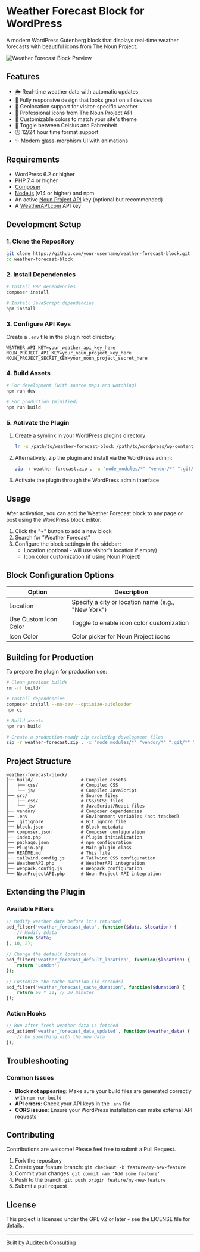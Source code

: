 # Weather Forecast Block for WordPress

A modern WordPress Gutenberg block that displays real-time weather forecasts with beautiful icons from The Noun Project.

![Weather Forecast Block Preview](screenshot.png)

## Features

- 🌦️ Real-time weather data with automatic updates
- 📱 Fully responsive design that looks great on all devices
- 🔄 Geolocation support for visitor-specific weather
- 🎨 Professional icons from The Noun Project API
- 🌈 Customizable colors to match your site's theme
- 🔄 Toggle between Celsius and Fahrenheit
- 🕒 12/24 hour time format support
- ✨ Modern glass-morphism UI with animations

## Requirements

- WordPress 6.2 or higher
- PHP 7.4 or higher
- [Composer](https://getcomposer.org/)
- [Node.js](https://nodejs.org/) (v14 or higher) and npm
- An active [Noun Project API](https://api.thenounproject.com/) key (optional but recommended)
- A [WeatherAPI.com](https://www.weatherapi.com/) API key

## Development Setup

### 1. Clone the Repository

```bash
git clone https://github.com/your-username/weather-forecast-block.git
cd weather-forecast-block
```

### 2. Install Dependencies

```bash
# Install PHP dependencies
composer install

# Install JavaScript dependencies
npm install
```

### 3. Configure API Keys

Create a `.env` file in the plugin root directory:

```
WEATHER_API_KEY=your_weather_api_key_here
NOUN_PROJECT_API_KEY=your_noun_project_key_here
NOUN_PROJECT_SECRET_KEY=your_noun_project_secret_here
```

### 4. Build Assets

```bash
# For development (with source maps and watching)
npm run dev

# For production (minified)
npm run build
```

### 5. Activate the Plugin

1. Create a symlink in your WordPress plugins directory:

   ```bash
   ln -s /path/to/weather-forecast-block /path/to/wordpress/wp-content/plugins/
   ```

2. Alternatively, zip the plugin and install via the WordPress admin:

   ```bash
   zip -r weather-forecast.zip . -x "node_modules/*" "vendor/*" ".git/*"
   ```

3. Activate the plugin through the WordPress admin interface

## Usage

After activation, you can add the Weather Forecast block to any page or post using the WordPress block editor:

1. Click the "+" button to add a new block
2. Search for "Weather Forecast"
3. Configure the block settings in the sidebar:
   - Location (optional - will use visitor's location if empty)
   - Icon color customization (if using Noun Project)

## Block Configuration Options

| Option                | Description                                        |
| --------------------- | -------------------------------------------------- |
| Location              | Specify a city or location name (e.g., "New York") |
| Use Custom Icon Color | Toggle to enable icon color customization          |
| Icon Color            | Color picker for Noun Project icons                |

## Building for Production

To prepare the plugin for production use:

```bash
# Clean previous builds
rm -rf build/

# Install dependencies
composer install --no-dev --optimize-autoloader
npm ci

# Build assets
npm run build

# Create a production-ready zip excluding development files
zip -r weather-forecast.zip . -x "node_modules/*" "vendor/*" ".git/*" ".github/*" "src/js/*" "src/css/*" "*.json" "*.lock" "*.md" ".gitignore" ".env" "webpack.config.js" "tailwind.config.js" "postcss.config.js"
```

## Project Structure

```
weather-forecast-block/
├── build/                  # Compiled assets
│   ├── css/                # Compiled CSS
│   └── js/                 # Compiled JavaScript
├── src/                    # Source files
│   ├── css/                # CSS/SCSS files
│   └── js/                 # JavaScript/React files
├── vendor/                 # Composer dependencies
├── .env                    # Environment variables (not tracked)
├── .gitignore              # Git ignore file
├── block.json              # Block metadata
├── composer.json           # Composer configuration
├── index.php               # Plugin initialization
├── package.json            # npm configuration
├── Plugin.php              # Main plugin class
├── README.md               # This file
├── tailwind.config.js      # Tailwind CSS configuration
├── WeatherAPI.php          # WeatherAPI integration
├── webpack.config.js       # Webpack configuration
└── NounProjectAPI.php      # Noun Project API integration
```

## Extending the Plugin

### Available Filters

```php
// Modify weather data before it's returned
add_filter('weather_forecast_data', function($data, $location) {
    // Modify $data
    return $data;
}, 10, 2);

// Change the default location
add_filter('weather_forecast_default_location', function($location) {
    return 'London';
});

// Customize the cache duration (in seconds)
add_filter('weather_forecast_cache_duration', function($duration) {
    return 60 * 30; // 30 minutes
});
```

### Action Hooks

```php
// Run after fresh weather data is fetched
add_action('weather_forecast_data_updated', function($weather_data) {
    // Do something with the new data
});
```

## Troubleshooting

### Common Issues

- **Block not appearing**: Make sure your build files are generated correctly with `npm run build`
- **API errors**: Check your API keys in the `.env` file
- **CORS issues**: Ensure your WordPress installation can make external API requests

## Contributing

Contributions are welcome! Please feel free to submit a Pull Request.

1. Fork the repository
2. Create your feature branch: `git checkout -b feature/my-new-feature`
3. Commit your changes: `git commit -am 'Add some feature'`
4. Push to the branch: `git push origin feature/my-new-feature`
5. Submit a pull request

## License

This project is licensed under the GPL v2 or later - see the LICENSE file for details.

---

Built by [Auditech Consulting](https://auditechconsult.com)
